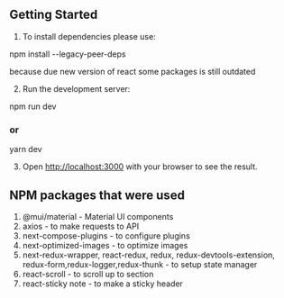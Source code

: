 ## Getting Started

1. To install dependencies please use:

npm install --legacy-peer-deps

because due new version of react some packages is still outdated

2. Run the development server:

npm run dev
### or
yarn dev

3. Open [http://localhost:3000](http://localhost:3000) with your browser to see the result.

## NPM packages that were used

1. @mui/material - Material UI components
2. axios - to make requests to API
3. next-compose-plugins - to configure plugins
4. next-optimized-images - to optimize images
5. next-redux-wrapper, react-redux, redux, redux-devtools-extension, redux-form,redux-logger,redux-thunk - to setup state manager
6. react-scroll - to scroll up to section
7. react-sticky note - to make a sticky header
